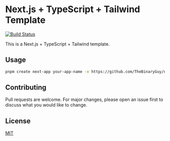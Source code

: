 # Next.js + TypeScript + Tailwind Template

[![Build Status](https://github.com/TheBinaryGuy/next-tailwind/actions/workflows/node.js.yml/badge.svg)](https://github.com/TheBinaryGuy/next-tailwind/actions/workflows/node.js.yml "Build Status")

This is a Next.js + TypeScript + Tailwind template.

## Usage

```bash
pnpm create next-app your-app-name -e https://github.com/TheBinaryGuy/next-tailwind
```

## Contributing

Pull requests are welcome. For major changes, please open an issue first to discuss what you would like to change.

## License

[MIT](https://choosealicense.com/licenses/mit/)
